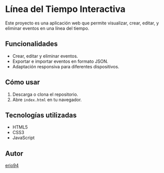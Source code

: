 # Línea del Tiempo Interactiva

Este proyecto es una aplicación web que permite visualizar, crear, editar, y eliminar eventos en una línea del tiempo.

## Funcionalidades
- Crear, editar y eliminar eventos.
- Exportar e importar eventos en formato JSON.
- Adaptación responsiva para diferentes dispositivos.

## Cómo usar
1. Descarga o clona el repositorio.
2. Abre `index.html` en tu navegador.

## Tecnologías utilizadas
- HTML5
- CSS3
- JavaScript

## Autor
[erio94](https://github.com/erio94)
